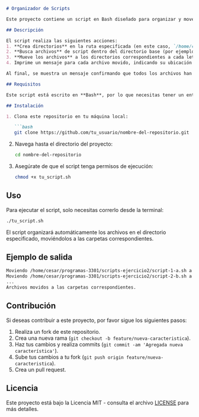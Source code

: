 ```markdown
# Organizador de Scripts

Este proyecto contiene un script en Bash diseñado para organizar y mover archivos de script a directorios específicos. El objetivo es crear un conjunto de directorios, cada uno correspondiente a una letra del abecedario, y mover los archivos de script en función de su nombre.

## Descripción

El script realiza las siguientes acciones:
1. **Crea directorios** en la ruta especificada (en este caso, `/home/cesar/programas-3301/scripts-ejercicio2`) para cada letra del abecedario (`a` a `z`).
2. **Busca archivos** de script dentro del directorio base (por ejemplo, `script-1-a.sh`, `script-2-b.sh`).
3. **Mueve los archivos** a los directorios correspondientes a cada letra (por ejemplo, `a` a su directorio `a`, `b` a su directorio `b`, etc.).
4. Imprime un mensaje para cada archivo movido, indicando su ubicación original y el directorio al que fue movido.

Al final, se muestra un mensaje confirmando que todos los archivos han sido movidos.

## Requisitos

Este script está escrito en **Bash**, por lo que necesitas tener un entorno compatible con Bash (como Linux o macOS).

## Instalación

1. Clona este repositorio en tu máquina local:

   ```bash
   git clone https://github.com/tu_usuario/nombre-del-repositorio.git
   ```

2. Navega hasta el directorio del proyecto:

   ```bash
   cd nombre-del-repositorio
   ```

3. Asegúrate de que el script tenga permisos de ejecución:

   ```bash
   chmod +x tu_script.sh
   ```

## Uso

Para ejecutar el script, solo necesitas correrlo desde la terminal:

```bash
./tu_script.sh
```

El script organizará automáticamente los archivos en el directorio especificado, moviéndolos a las carpetas correspondientes.

## Ejemplo de salida

```bash
Moviendo /home/cesar/programas-3301/scripts-ejercicio2/script-1-a.sh a /home/cesar/programas-3301/scripts-ejercicio2/a/
Moviendo /home/cesar/programas-3301/scripts-ejercicio2/script-2-b.sh a /home/cesar/programas-3301/scripts-ejercicio2/b/
...
Archivos movidos a las carpetas correspondientes.
```

## Contribución

Si deseas contribuir a este proyecto, por favor sigue los siguientes pasos:

1. Realiza un fork de este repositorio.
2. Crea una nueva rama (`git checkout -b feature/nueva-caracteristica`).
3. Haz tus cambios y realiza commits (`git commit -am 'Agregada nueva característica'`).
4. Sube tus cambios a tu fork (`git push origin feature/nueva-caracteristica`).
5. Crea un pull request.

## Licencia

Este proyecto está bajo la Licencia MIT - consulta el archivo [LICENSE](LICENSE) para más detalles.
```
